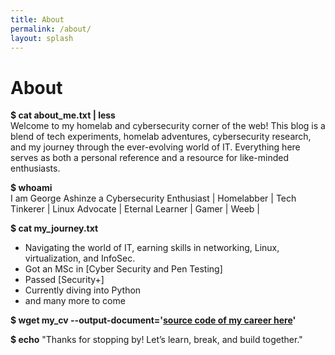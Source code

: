 ```yaml
---
title: About
permalink: /about/
layout: splash
---
```


# About

**$ cat about_me.txt | less** <br>
Welcome to my homelab and cybersecurity corner of the web! This blog is a blend of tech experiments, homelab adventures, cybersecurity research, and my journey through the ever-evolving world of IT. Everything here serves as both a personal reference and a resource for like-minded enthusiasts.

**$ whoami** <br>
I am George Ashinze a Cybersecurity Enthusiast | Homelabber | Tech Tinkerer | Linux Advocate | Eternal Learner | Gamer | Weeb |

**$ cat my_journey.txt** 
- Navigating the world of IT, earning skills in networking, Linux, virtualization, and InfoSec.  
- Got an MSc in [Cyber Security and Pen Testing]
- Passed [Security+] 
- Currently diving into Python
- and many more to come

**$ wget my_cv --output-document='[source code of my career here](/assets/your_next_hire.pdf)'**

**$ echo** "Thanks for stopping by! Let’s learn, break, and build together."